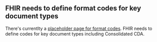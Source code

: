 ## FHIR needs to define format codes for key document types

There's currentlty a [placeholder page for format
codes](http://www.hl7.org/implement/standards/fhir/valueset-xds-formatcodes.htm).
FHIR needs to define codes for key document types including Consolidated CDA.
